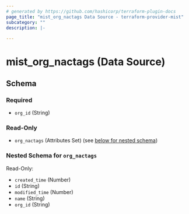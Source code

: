 ```yaml
---
# generated by https://github.com/hashicorp/terraform-plugin-docs
page_title: "mist_org_nactags Data Source - terraform-provider-mist"
subcategory: ""
description: |-
  
---
```


# mist_org_nactags (Data Source)





<!-- schema generated by tfplugindocs -->
## Schema

### Required

- `org_id` (String)

### Read-Only

- `org_nactags` (Attributes Set) (see [below for nested schema](#nestedatt--org_nactags))

<a id="nestedatt--org_nactags"></a>
### Nested Schema for `org_nactags`

Read-Only:

- `created_time` (Number)
- `id` (String)
- `modified_time` (Number)
- `name` (String)
- `org_id` (String)
